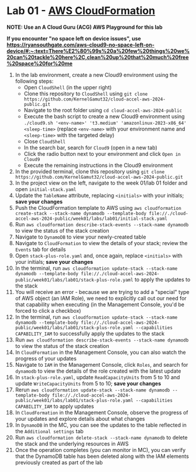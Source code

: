 # Lab 01 - [AWS CloudFormation](https://beabetterdev.com/2020/12/06/aws-cloudformation-tutorial/)

**NOTE: Use an A Cloud Guru (ACG) AWS Playground for this lab**

**If you encounter "no space left on device issues", use https://ryansouthgate.com/aws-cloud9-no-space-left-on-device/#:~:text=There%E2%80%99s%20a%20few%20things%20we%20can%20tackle%20here%2C,clean%20up%20that%20much%20free%20space%20for%20me**

1. In the lab environment, create a new Cloud9 environment using the following steps:
    - Open `CloudShell` (in the upper right)
    - Clone this repository to `CloudShell` using `git clone https://github.com/KernelGamut32/cloud-accel-aws-2024-public.git`
    - Navigate to the root folder using `cd cloud-accel-aws-2024-public`
    - Execute the bash script to create a new Cloud9 environment using `./cloud9.sh '<env-name>' 't3.medium' 'amazonlinux-2023-x86_64' <sleep-time>` (replace `<env-name>` with your environment name and `<sleep-time>` with the targeted delay)
    - Close `CloudShell`
    - In the search bar, search for `Cloud9` (open in a new tab)
    - Click the radio button next to your environment and click `Open in Cloud9`
    - Execute the remaining instructions in the Cloud9 environment
1. In the provided terminal, clone this repository using `git clone https://github.com/KernelGamut32/cloud-accel-aws-2024-public.git`
1. In the project view on the left, navigate to the week 01/lab 01 folder and open `initial-stack.yaml`
1. Update the `TableName` attribute, replacing `<initials>` with your initials; **save your changes**
1. Push the CloudFormation template to AWS using `aws cloudformation create-stack --stack-name dynamodb --template-body file://./cloud-accel-aws-2024-public/week01/labs/lab01/initial-stack.yaml`
1. Run `aws cloudformation describe-stack-events --stack-name dynamodb` to view the status of the stack creation
1. Navigate to `DynamoDB` to view your newly-created table
1. Navigate to `CloudFormation` to view the details of your stack; review the `Events` tab for details
1. Open `stack-plus-role.yaml` and, once again, replace `<initials>` with your initials; **save your changes**
1. In the terminal, run `aws cloudformation update-stack --stack-name dynamodb --template-body file://./cloud-accel-aws-2024-public/week01/labs/lab01/stack-plus-role.yaml` to apply the updates to the stack
1. You will receive an error - because we are trying to add a "special" type of AWS object (an IAM Role), we need to explicitly call out our need for that capability when executing (in the Management Console, you'd be forced to click a checkbox)
1. In the terminal, run `aws cloudformation update-stack --stack-name dynamodb --template-body file://./cloud-accel-aws-2024-public/week01/labs/lab01/stack-plus-role.yaml --capabilities CAPABILITY_IAM` to successfully apply the updates to the stack
1. Run `aws cloudformation describe-stack-events --stack-name dynamodb` to view the status of the stack creation
1. In `CloudFormation` in the Management Console, you can also watch the progress of your updates
1. Navigate to `IAM` in the Management Console, click `Roles`, and search for `dynamodb` to view the details of the role created with the latest update
1. In `stack-plus-role.yaml`, update `ReadCapacityUnits` from 5 to 10 and update `WriteCapacityUnits` from 5 to 10; **save your changes**
1. Rerun `aws cloudformation update-stack --stack-name dynamodb --template-body file://./cloud-accel-aws-2024-public/week01/labs/lab01/stack-plus-role.yaml --capabilities CAPABILITY_IAM` to apply updates
1. In `CloudFormation` in the Management Console, observe the progress of your updates and explore details about what changes
1. In `DynamoDB` in the MC, you can see the updates to the table reflected in the `Additional settings` tab
1. Run `aws cloudformation delete-stack --stack-name dynamodb` to delete the stack and the underlying resources in AWS
1. Once the operation completes (you can monitor in MC), you can verify that the DynamoDB table has been deleted along with the IAM elements previously created as part of the lab
